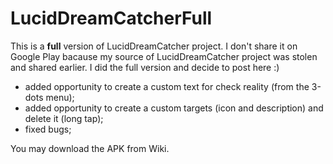 # LucidDreamCatcherFull
This is a **full** version of LucidDreamCatcher project. 
I don't share it on Google Play bacause my source of LucidDreamCatcher project was stolen and shared earlier.
I did the full version and decide to post here :)
- added opportunity to create a custom text for check reality (from the 3-dots menu);
- added opportunity to create a custom targets (icon and description) and delete it (long tap);
- fixed bugs;

You may download the APK from Wiki. 

